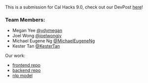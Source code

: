 This is a submission for Cal Hacks 9.0, check out our DevPost [here](https://devpost.com/software/howya)! 

### Team Members:
- Megan Yee [@ydymegan](https://github.com/ydymegan)
- Joel Wong [@joelwongjy](https://github.com/joelwongjy)
- Michael Eugene Ng [@MichaelEugeneNg](https://github.com/MichaelEugeneNg)
- Kester Tan [@KesterTan](https://github.com/KesterTan)

Our work:
- [frontend repo](https://github.com/joelwongjy/HowYa)
- [backend repo](https://github.com/ydymegan/howya-backend) 
- [nlp model](https://github.com/KesterTan/howya-nlp)



